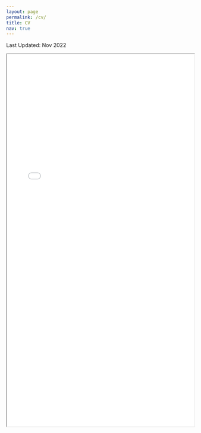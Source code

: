 ```yaml
---
layout: page
permalink: /cv/
title: CV
nav: true
---
```


Last Updated: Nov 2022
<iframe src="./assets/pdf/resume_Fall2022.pdf#toolbar=0" width="100%" height="1000px"> </iframe>
